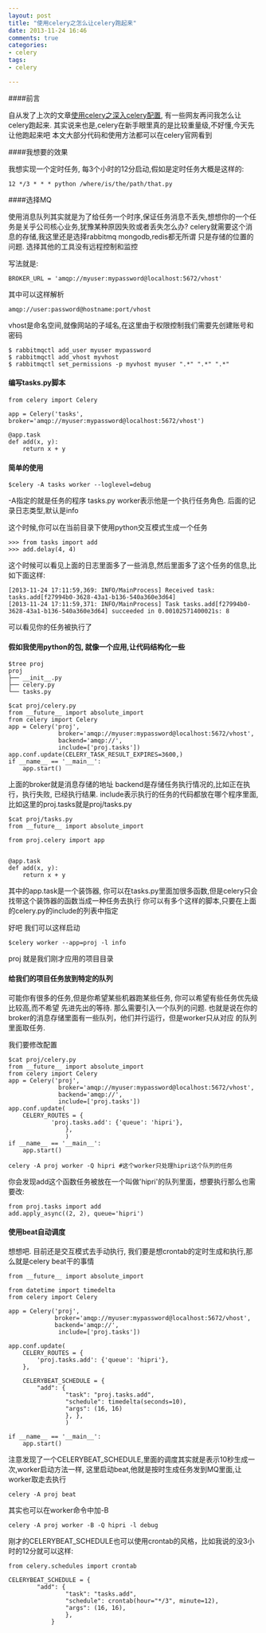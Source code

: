 ```yaml
---
layout: post
title: "使用celery之怎么让celery跑起来"
date: 2013-11-24 16:46
comments: true
categories:
- celery
tags:
- celery

---
```


####前言

自从发了上次的文章[使用celery之深入celery配置](http://www.dongwm.com/archives/shi-yong-celeryzhi-shen-ru-celerypei-zhi/),
有一些网友再问我怎么让celery跑起来. 其实说来也是,celery在新手眼里真的是比较重量级,不好懂,今天先让他跑起来吧
本文大部分代码和使用方法都可以在celery官网看到

####我想要的效果

我想实现一个定时任务, 每3个小时的12分启动,假如是定时任务大概是这样的:

```
12 */3 * * * python /where/is/the/path/that.py
```

####选择MQ

使用消息队列其实就是为了给任务一个时序,保证任务消息不丢失,想想你的一个任务是关乎公司核心业务,犹豫某种原因失败或者丢失怎么办?
celery就需要这个消息的存储,我这里还是选择rabbitmq  mongodb,redis都无所谓 只是存储的位置的问题.
选择其他的工具没有远程控制和监控

写法就是:

```
BROKER_URL = 'amqp://myuser:mypassword@localhost:5672/vhost'
```

其中可以这样解析

```
amqp://user:password@hostname:port/vhost
```

vhost是命名空间,就像网站的子域名,在这里由于权限控制我们需要先创建账号和密码

```
$ rabbitmqctl add_user myuser mypassword
$ rabbitmqctl add_vhost myvhost
$ rabbitmqctl set_permissions -p myvhost myuser ".*" ".*" ".*"
```

#### 编写tasks.py脚本

```
from celery import Celery

app = Celery('tasks', broker='amqp://myuser:mypassword@localhost:5672/vhost')

@app.task
def add(x, y):
    return x + y
```
#### 简单的使用

```
$celery -A tasks worker --loglevel=debug
```

-A指定的就是任务的程序 tasks.py  worker表示他是一个执行任务角色. 后面的记录日志类型,默认是info

这个时候,你可以在当前目录下使用python交互模式生成一个任务

```
>>> from tasks import add
>>> add.delay(4, 4)
```

这个时候可以看见上面的日志里面多了一些消息,然后里面多了这个任务的信息,比如下面这样:

```
[2013-11-24 17:11:59,369: INFO/MainProcess] Received task: tasks.add[f27994b0-3628-43a1-b136-540a360e3d64]
[2013-11-24 17:11:59,371: INFO/MainProcess] Task tasks.add[f27994b0-3628-43a1-b136-540a360e3d64] succeeded in 0.00102571400021s: 8
```

可以看见你的任务被执行了

#### 假如我使用python的包, 就像一个应用,让代码结构化一些

```
$tree proj
proj
├── __init__.py
├── celery.py
└── tasks.py
```

```
$cat proj/celery.py
from __future__ import absolute_import
from celery import Celery
app = Celery('proj',
              broker='amqp://myuser:mypassword@localhost:5672/vhost',
              backend='amqp://',
              include=['proj.tasks'])
app.conf.update(CELERY_TASK_RESULT_EXPIRES=3600,)
if __name__ == '__main__':
    app.start()
```

上面的broker就是消息存储的地址
backend是存储任务执行情况的,比如正在执行，执行失败, 已经执行结果.
include表示执行的任务的代码都放在哪个程序里面,比如这里的proj.tasks就是proj/tasks.py

```
$cat proj/tasks.py
from __future__ import absolute_import

from proj.celery import app


@app.task
def add(x, y):
    return x + y
```

其中的app.task是一个装饰器, 你可以在tasks.py里面加很多函数,但是celery只会找带这个装饰器的函数当成一种任务去执行
你可以有多个这样的脚本,只要在上面的celery.py的include的列表中指定

好吧 我们可以这样启动

```
$celery worker --app=proj -l info
```

proj 就是我们刚才应用的项目目录

#### 给我们的项目任务放到特定的队列

可能你有很多的任务,但是你希望某些机器跑某些任务, 你可以希望有些任务优先级比较高,而不希望
先进先出的等待. 那么需要引入一个队列的问题. 也就是说在你的broker的消息存储里面有一些队列，他们并行运行，但是worker只从对应
的队列里面取任务.

我们要修改配置

```
$cat proj/celery.py
from __future__ import absolute_import
from celery import Celery
app = Celery('proj',
              broker='amqp://myuser:mypassword@localhost:5672/vhost',
              backend='amqp://',
              include=['proj.tasks'])
app.conf.update(
    CELERY_ROUTES = {
            'proj.tasks.add': {'queue': 'hipri'},
                },
                )
if __name__ == '__main__':
    app.start()
```

```
celery -A proj worker -Q hipri #这个worker只处理hipri这个队列的任务
```

你会发现add这个函数任务被放在一个叫做'hipri'的队列里面，想要执行那么也需要改:

```
from proj.tasks import add
add.apply_async((2, 2), queue='hipri')
```

#### 使用beat自动调度

想想吧. 目前还是交互模式去手动执行, 我们要是想crontab的定时生成和执行,那么就是celery beat干的事情

```
from __future__ import absolute_import

from datetime import timedelta
from celery import Celery

app = Celery('proj',
             broker='amqp://myuser:mypassword@localhost:5672/vhost',
             backend='amqp://',
              include=['proj.tasks'])

app.conf.update(
    CELERY_ROUTES = {
        'proj.tasks.add': {'queue': 'hipri'},
    },

    CELERYBEAT_SCHEDULE = {
        "add": {
                "task": "proj.tasks.add",
                "schedule": timedelta(seconds=10),
                "args": (16, 16)
                }, },
                )

if __name__ == '__main__':
    app.start()

```

注意发现了一个CELERYBEAT_SCHEDULE,里面的调度其实就是表示10秒生成一次,worker启动方法一样,
这里启动beat,他就是按时生成任务发到MQ里面,让worker取走去执行

```
celery -A proj beat
```

其实也可以在worker命令中加-B

```
celery -A proj worker -B -Q hipri -l debug
```

刚才的CELERYBEAT_SCHEDULE也可以使用crontab的风格，比如我说的没3小时的12分就可以这样:

```
from celery.schedules import crontab

CELERYBEAT_SCHEDULE = {
        "add": {
                "task": "tasks.add",
                "schedule": crontab(hour="*/3", minute=12),
                "args": (16, 16),
                },
            }
```
